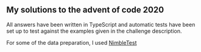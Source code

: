 ## My solutions to the advent of code 2020

All answers have been written in TypeScript and automatic tests have been set up to test against the examples given in the challenge description.

For some of the data preparation, I used [NimbleTest](https://nimbletext.com/Live)